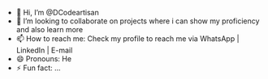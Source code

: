 - 👋 Hi, I’m @DCodeartisan
- 💞️ I’m looking to collaborate on projects where i can show my proficiency and also learn more
- 📫 How to reach me: Check my profile to reach me via WhatsApp | LinkedIn | E-mail
- 😄 Pronouns: He
- ⚡ Fun fact: ...

<!---
DCodeartisan/DCodeartisan is a ✨ special ✨ repository because its `README.md` (this file) appears on your GitHub profile.
You can click the Preview link to take a look at your changes.
--->
